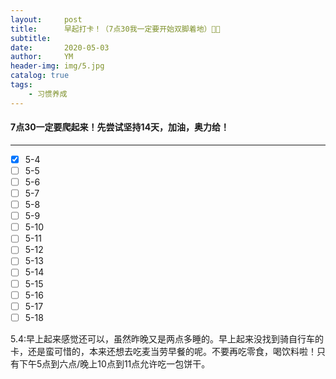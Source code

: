 ```yaml
---
layout:     post
title:      早起打卡！（7点30我一定要开始双脚着地）🥱💪
subtitle:   
date:       2020-05-03
author:     YM
header-img: img/5.jpg
catalog: true
tags:
    - 习惯养成
---
```


#### 7点30一定要爬起来！先尝试坚持14天，加油，奥力给！

------



- [x] 5-4
- [ ] 5-5
- [ ] 5-6
- [ ] 5-7
- [ ] 5-8
- [ ] 5-9
- [ ] 5-10
- [ ] 5-11
- [ ] 5-12
- [ ] 5-13
- [ ] 5-14
- [ ] 5-15
- [ ] 5-16
- [ ] 5-17
- [ ] 5-18

5.4:早上起来感觉还可以，虽然昨晚又是两点多睡的。早上起来没找到骑自行车的卡，还是蛮可惜的，本来还想去吃麦当劳早餐的呢。不要再吃零食，喝饮料啦！只有下午5点到六点/晚上10点到11点允许吃一包饼干。